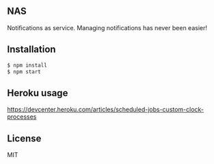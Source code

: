 ## NAS

Notifications as service. Managing notifications has never been easier!

## Installation

```sh
$ npm install
$ npm start
```

## Heroku usage

https://devcenter.heroku.com/articles/scheduled-jobs-custom-clock-processes

## License
MIT
